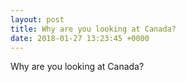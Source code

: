```yaml
---
layout: post
title: Why are you looking at Canada?
date: 2018-01-27 13:23:45 +0000
---
```


Why are you looking at Canada?

